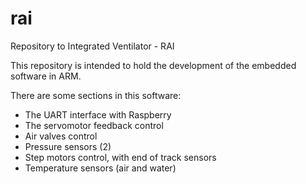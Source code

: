 # rai
Repository to Integrated Ventilator - RAI

This repository is intended to hold the development of the embedded software in ARM.

There are some sections in this software:

* The UART interface with Raspberry
* The servomotor feedback control
* Air valves control
* Pressure sensors (2)
* Step motors control, with end of track sensors
* Temperature sensors (air and water)

